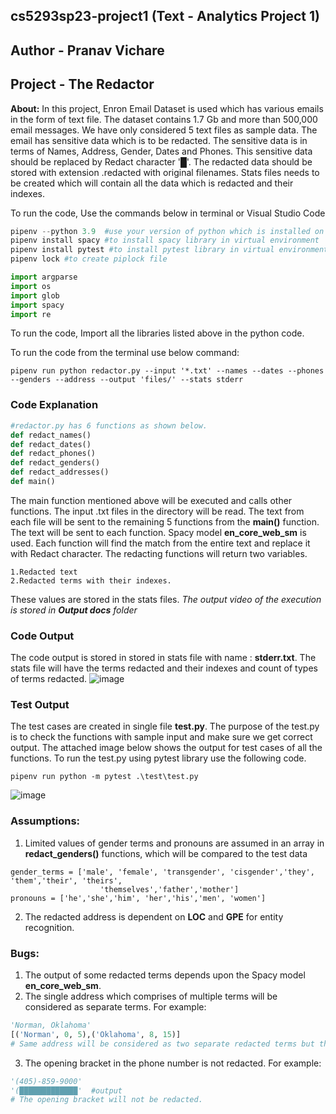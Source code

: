 ## cs5293sp23-project1 (Text - Analytics Project 1)
## Author - Pranav Vichare
## Project - The Redactor
**About:**  In this project, Enron Email Dataset is used which has various emails in the form of text file. The dataset contains 1.7 Gb and more than 500,000 email messages. We have only considered 5 text files as sample data. The email has sensitive data which is to be redacted. The sensitive data is in terms of Names, Address, Gender, Dates and Phones. This sensitive data should be replaced by Redact character '█'. The redacted data should be stored with extension .redacted with original filenames. Stats files needs to be created which will contain all the data which is redacted and their indexes.

To run the code, Use the commands below in terminal or Visual Studio Code
```python
pipenv --python 3.9  #use your version of python which is installed on your system. This code is also used to create a virtual environment
pipenv install spacy #to install spacy library in virtual environment
pipenv install pytest #to install pytest library in virtual environment
pipenv lock #to create piplock file
```

```python
import argparse
import os
import glob
import spacy
import re
```
To run the code, Import all the libraries listed above in the python code.

To run the code from the terminal use below command:
```
pipenv run python redactor.py --input '*.txt' --names --dates --phones --genders --address --output 'files/' --stats stderr
```

### Code Explanation  
```python
#redactor.py has 6 functions as shown below.
def redact_names()
def redact_dates()
def redact_phones()
def redact_genders()
def redact_addresses()
def main()
```
The main function mentioned above will be executed and calls other functions. The input .txt files in the directory will be read. The text from each file will be sent to the remaining 5 functions from the **main()** function.
The text will be sent to each function. Spacy model **en_core_web_sm** is used. Each function will find the match from the entire text and replace it with Redact character. The redacting functions will return two variables.
```
1.Redacted text
2.Redacted terms with their indexes.
```
These values are stored in the stats files.
*The output video of the execution is stored in **Output docs** folder*

### Code Output
The code output is stored in stored in stats file with name : **stderr.txt**. The stats file will have the terms redacted and their indexes and count of types of terms redacted.
![image](https://github.com/Pranavv361/cs5293sp23-project1/blob/main/Output%20docs/Stats%20file%20output.png)

### Test Output
The test cases are created in single file **test.py**. The purpose of the test.py is to check the functions with sample input and make sure we get correct output. The attached image below shows the output for test cases of all the functions.
To run the test.py using pytest library use the following code.
```
pipenv run python -m pytest .\test\test.py
```
![image](https://github.com/Pranavv361/cs5293sp23-project1/blob/main/Output%20docs/test.py%20output.png)

### Assumptions:
1. Limited values of gender terms and pronouns are assumed in an array in **redact_genders()** functions, which will be compared to the test data
```
gender_terms = ['male', 'female', 'transgender', 'cisgender','they', 'them','their', 'theirs',
                    'themselves','father','mother']
pronouns = ['he','she','him', 'her','his','men', 'women']
```
2. The redacted address is dependent on **LOC** and **GPE** for entity recognition.

### Bugs:   
1. The output of some redacted terms depends upon the Spacy model **en_core_web_sm**.
2. The single address which comprises of multiple terms will be considered as separate terms.
For example:
```python
'Norman, Oklahoma'
[('Norman', 0, 5),('Oklahoma', 8, 15)]
# Same address will be considered as two separate redacted terms but they are same part of the address
```
3. The opening bracket in the phone number is not redacted.
For example:
```python
'(405)-859-9000'
'(█████████████'  #output
# The opening bracket will not be redacted.
```
